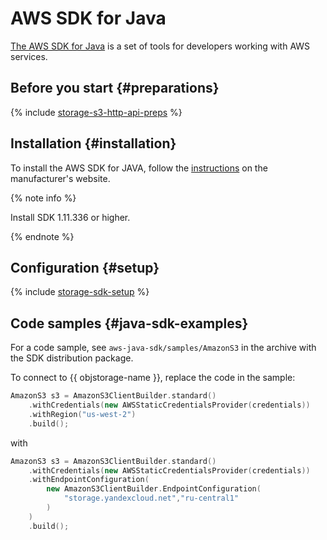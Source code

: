 # AWS SDK for Java

[The AWS SDK for Java](https://aws.amazon.com/sdk-for-java/) is a set of tools for developers working with AWS services.

## Before you start {#preparations}

{% include [storage-s3-http-api-preps](../_includes_service/storage-s3-http-api-preps.md) %}

## Installation {#installation}

To install the AWS SDK for JAVA, follow the [instructions](https://docs.aws.amazon.com/sdk-for-java/v1/developer-guide/setup-install.html) on the manufacturer's website.

{% note info %}

Install SDK 1.11.336 or higher.

{% endnote %}

## Configuration {#setup}

{% include [storage-sdk-setup](../_includes_service/storage-sdk-setup.md) %}

## Code samples {#java-sdk-examples}

For a code sample, see `aws-java-sdk/samples/AmazonS3` in the archive with the SDK distribution package.

To connect to {{ objstorage-name }}, replace the code in the sample:

```cpp
AmazonS3 s3 = AmazonS3ClientBuilder.standard()
    .withCredentials(new AWSStaticCredentialsProvider(credentials))
    .withRegion("us-west-2")
    .build();
```

with

```cpp
AmazonS3 s3 = AmazonS3ClientBuilder.standard()
    .withCredentials(new AWSStaticCredentialsProvider(credentials))
    .withEndpointConfiguration(
        new AmazonS3ClientBuilder.EndpointConfiguration(
            "storage.yandexcloud.net","ru-central1"
        )
    )
    .build();
```

